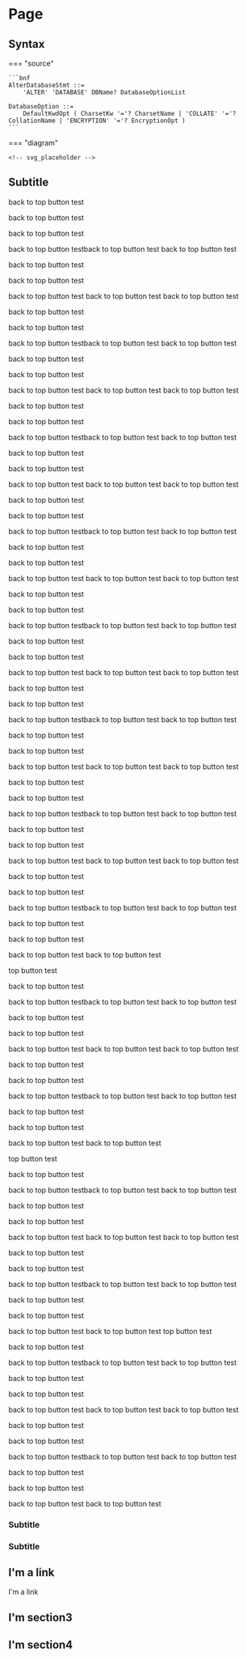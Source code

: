 <!-- 隐藏单个目录下面的左侧导航栏和右侧文档目录---
hide:
  - navigation
  - toc
--- -->

# Page 

## Syntax

=== "source"

    ```bnf
    AlterDatabaseStmt ::=
        'ALTER' 'DATABASE' DBName? DatabaseOptionList

    DatabaseOption ::=
        DefaultKwdOpt ( CharsetKw '='? CharsetName | 'COLLATE' '='? CollationName | 'ENCRYPTION' '='? EncryptionOpt )    
    ```

=== "diagram"

    <!-- svg_placeholder -->


## Subtitle

back to top button test

back to top button test


back to top button test


back to top button testback to top button test
back to top button test

back to top button test


back to top button test


back to top button test
back to top button test
back to top button test

back to top button test


back to top button test


back to top button testback to top button test
back to top button test

back to top button test


back to top button test


back to top button test
back to top button test
back to top button test

back to top button test


back to top button test


back to top button testback to top button test
back to top button test

back to top button test


back to top button test


back to top button test
back to top button test
back to top button test

back to top button test


back to top button test


back to top button testback to top button test
back to top button test

back to top button test


back to top button test


back to top button test
back to top button test
back to top button test

back to top button test


back to top button test


back to top button testback to top button test
back to top button test

back to top button test


back to top button test


back to top button test
back to top button test
back to top button test

back to top button test


back to top button test


back to top button testback to top button test
back to top button test

back to top button test


back to top button test


back to top button test
back to top button test
back to top button test

back to top button test


back to top button test


back to top button testback to top button test
back to top button test

back to top button test


back to top button test


back to top button test
back to top button test
back to top button test

back to top button test


back to top button test


back to top button testback to top button test
back to top button test

back to top button test


back to top button test


back to top button test
back to top button test

top button test


back to top button test


back to top button testback to top button test
back to top button test

back to top button test


back to top button test


back to top button test
back to top button test
back to top button test

back to top button test


back to top button test


back to top button testback to top button test
back to top button test

back to top button test


back to top button test


back to top button test
back to top button test

top button test


back to top button test


back to top button testback to top button test
back to top button test

back to top button test


back to top button test


back to top button test
back to top button test
back to top button test

back to top button test


back to top button test


back to top button testback to top button test
back to top button test

back to top button test


back to top button test


back to top button test
back to top button test
top button test


back to top button test


back to top button testback to top button test
back to top button test

back to top button test


back to top button test


back to top button test
back to top button test
back to top button test

back to top button test


back to top button test


back to top button testback to top button test
back to top button test

back to top button test


back to top button test


back to top button test
back to top button test

### Subtitle

### Subtitle

## I'm a link

I'm a link

## I'm section3

## I'm section4
